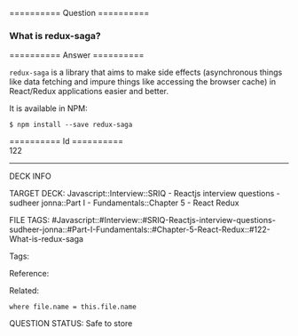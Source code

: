 ========== Question ==========  

### What is redux-saga?  

========== Answer ==========  

`redux-saga` is a library that aims to make side effects (asynchronous things like data fetching and impure things like accessing the browser cache) in React/Redux applications easier and better.

It is available in NPM:

```console
$ npm install --save redux-saga
```

========== Id ==========  
122

---

DECK INFO

TARGET DECK: Javascript::Interview::SRIQ - Reactjs interview questions - sudheer jonna::Part I - Fundamentals::Chapter 5 - React Redux

FILE TAGS: #Javascript::#Interview::#SRIQ-Reactjs-interview-questions-sudheer-jonna::#Part-I-Fundamentals::#Chapter-5-React-Redux::#122-What-is-redux-saga

Tags:

Reference:

Related:

```dataview
where file.name = this.file.name
```

QUESTION STATUS: Safe to store
